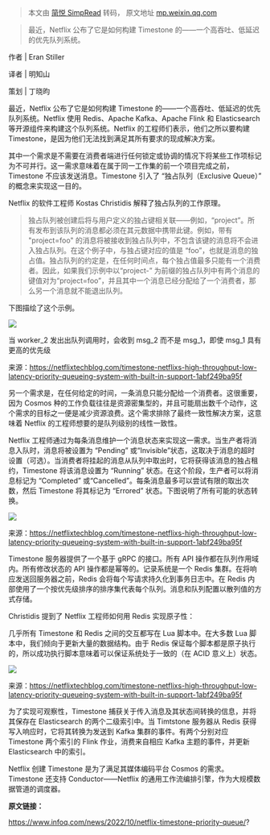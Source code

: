 > 本文由 [简悦 SimpRead](http://ksria.com/simpread/) 转码， 原文地址 [mp.weixin.qq.com](https://mp.weixin.qq.com/s?__biz=MjM5MDE0Mjc4MA==&mid=2651144383&idx=4&sn=b94e40f94b65db0e41a3163c6c101311&chksm=bdb8b8ec8acf31fa004b459f9f1103bde0cb409c1ab4dc2505d04ec1b53e204c719b302eaaee&mpshare=1&scene=1&srcid=10233TYXhwqMX6EOL2BK5WcO&sharer_sharetime=1666526354328&sharer_shareid=8a467675e94cd5b11b6640b7770d6cc6#rd)

> 最近，Netflix 公布了它是如何构建 Timestone 的——一个高吞吐、低延迟的优先队列系统。

作者 | Eran Stiller

译者 | 明知山

策划 | 丁晓昀

最近，Netflix 公布了它是如何构建 Timestone 的——一个高吞吐、低延迟的优先队列系统。Netflix 使用 Redis、Apache Kafka、Apache Flink 和 Elasticsearch 等开源组件来构建这个队列系统。Netflix 的工程师们表示，他们之所以要构建 Timestone，是因为他们无法找到满足其所有要求的现成解决方案。

其中一个需求是不需要在消费者端进行任何锁定或协调的情况下将某些工作项标记为不可并行。这一需求意味着在属于同一工作集的前一个项目完成之前，Timestone 不应该发送消息。Timestone 引入了 “独占队列（Exclusive Queue）” 的概念来实现这一目的。

Netflix 的软件工程师 Kostas Christidis 解释了独占队列的工作原理。

> 独占队列被创建后将与用户定义的独占键相关联——例如，“project”。所有发布到该队列的消息都必须在其元数据中携带此键。例如，带有 "project=foo" 的消息将被接收到独占队列中，不包含该键的消息将不会进入独占队列。在这个例子中，与独占键对应的值是 “foo”，也就是消息的独占值。独占队列的约定是，在任何时间点，每个独占值最多只能有一个消费者。因此，如果我们示例中以“project-” 为前缀的独占队列中有两个消息的键值对为“project=foo”，并且其中一个消息已经分配给了一个消费者，那么另一个消息就不能退出队列。

下图描绘了这个示例。

![](https://mmbiz.qpic.cn/mmbiz_jpg/YriaiaJPb26VP5GmOToWsSXf4jwHwAwNRFdPKZtOSTSQtbwENsQXdI9h2mIObPJdIWX5lU2Va1IRDMctbfZglj2A/640?wx_fmt=jpeg)

当 worker_2 发出出队列调用时，会收到 msg_2 而不是 msg_1，即使 msg_1 具有更高的优先级

来源：https://netflixtechblog.com/timestone-netflixs-high-throughput-low-latency-priority-queueing-system-with-built-in-support-1abf249ba95f

另一个需求是，在任何给定的时间，一条消息只能分配给一个消费者。这很重要，因为 Cosmos 种的工作负载往往是资源密集型的，并且可能扇出数千个动作，这个需求的目标之一便是减少资源浪费。这个需求排除了最终一致性解决方案，这意味着 Netflix 的工程师想要的是队列级别的线性一致性。

Netflix 工程师通过为每条消息维护一个消息状态来实现这一需求。当生产者将消息入队时，消息将被设置为 “Pending” 或“Invisible”状态，这取决于消息的超时设置（可选）。当消费者将挂起的消息从队列中取出时，它将获得该消息的独占租约，Timestone 将该消息设置为 “Running” 状态。在这个阶段，生产者可以将消息标记为 “Completed” 或“Cancelled”。每条消息最多可以尝试有限的取出次数，然后 Timestone 将其标记为 “Errored” 状态。下图说明了所有可能的状态转换。

![](https://mmbiz.qpic.cn/mmbiz_jpg/YriaiaJPb26VP5GmOToWsSXf4jwHwAwNRFGAiccg6tfqicj9PvNXo5299G64C6MHje2O9nTOMjUb3uC3nickwuibkwzQ/640?wx_fmt=jpeg)

来源：https://netflixtechblog.com/timestone-netflixs-high-throughput-low-latency-priority-queueing-system-with-built-in-support-1abf249ba95f

Timestone 服务器提供了一个基于 gRPC 的接口。所有 API 操作都在队列作用域内。所有修改状态的 API 操作都是幂等的。记录系统是一个 Redis 集群。在将响应发送回服务器之前，Redis 会将每个写请求持久化到事务日志中。在 Redis 内部使用了一个按优先级排序的排序集代表每个队列。消息和队列配置以散列值的方式存储。

Christidis 提到了 Netflix 工程师如何用 Redis 实现原子性：

几乎所有 Timestone 和 Redis 之间的交互都写在 Lua 脚本中。在大多数 Lua 脚本中，我们倾向于更新大量的数据结构。由于 Redis 保证每个脚本都是原子执行的，所以成功执行脚本意味着可以保证系统处于一致的（在 ACID 意义上）状态。

![](https://mmbiz.qpic.cn/mmbiz_jpg/YriaiaJPb26VP5GmOToWsSXf4jwHwAwNRFk22EDXzjEicFcrYNIatoaHLuicnML4P76vWjzdExA546LJyyFQ0wkPNQ/640?wx_fmt=jpeg)

来源：https://netflixtechblog.com/timestone-netflixs-high-throughput-low-latency-priority-queueing-system-with-built-in-support-1abf249ba95f

为了实现可观察性，Timestone 捕获关于传入消息及其状态间转换的信息，并将其保存在 Elasticsearch 的两个二级索引中。当 Timtstone 服务器从 Redis 获得写入响应时，它将其转换为发送到 Kafka 集群的事件。有两个分别对应 Timestone 两个索引的 Flink 作业，消费来自相应 Kafka 主题的事件，并更新 Elasticsearch 中的索引。

Netflix 创建 Timestone 是为了满足其媒体编码平台 Cosmos 的需求。Timestone 还支持 Conductor——Netflix 的通用工作流编排引擎，作为大规模数据管道的调度器。

**原文链接：**

https://www.infoq.com/news/2022/10/netflix-timestone-priority-queue/?

​